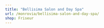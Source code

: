 ```yaml
---
title: "Bellisima Salon and Day Spa"
url: /monrovia/bellisima-salon-and-day-spa/
shop: Friseur
---
```

